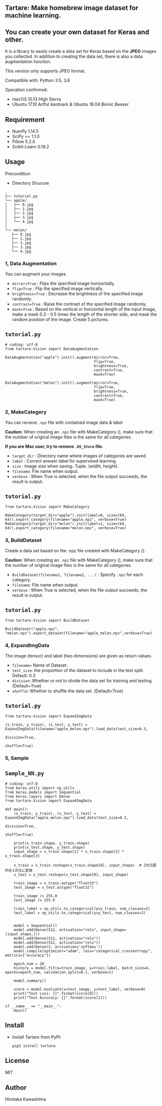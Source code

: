Tartare: Make homebrew image dataset for machine learning.
---

## You can create your own dataset for Keras and other.

It is a library to easily create a data set for Keras based on the **JPEG** images you collected.
In addition to creating the data set, there is also a data augmentation function.


This version only supports JPEG format.

Compatible with: Python 3.5, 3.6

Operation confirmed:
 - macOS 10.13 High Sierra
 - Ubuntu 17.10 Artful Aardvark & Ubuntu 18.04 Bionic Beaver

## Requirement
- NumPy 1.14.5
- SciPy >= 1.1.0
- Pillow 5.2.0
- Scikit-Learn 0.19.2

## Usage
Precondition
 - Directory Strucure
 
 ```
.
├── tutorial.py
└── apple/
│   ├── 0.jpg
│   ├── 1.jpg
│   ├── 2.jpg
│   ├── 3.jpg
│   └── 4.jpg
│  
└── melon/
    ├── 0.jpg
    ├── 1.jpg
    ├── 2.jpg
    ├── 3.jpg
    └── 4.jpg
```


### 1, Data Augmentation

You can augment your images.

- `mirror=True` : Flips the specified image horizontally.
- `flip=True` : Flip the specified image vertically.
- `brightness=True` : Decrease the brightness of the specified image randomly.
- `contrast=True` : Raise the contrast of the specified image randomly.
- `mask=True` : Based on the vertical or horizontal length of the input image,
make a mask 0.3 - 0.5 times the length of the shorter side, and mask the random position of the image.
Create 5 pictures.


`tutorial.py`
---
```
# coding: utf-8
from tartare.Vision import DataAugmentation

DataAugmentation("apple").init().augment(mirror=True,
                                         flip=True,
                                         brightness=True,
                                         contrast=True,
                                         mask=True)

DataAugmentation("melon").init().augment(mirror=True,
                                         flip=True,
                                         brightness=True,
                                         contrast=True,
                                         mask=True)
```



### 2, MakeCategory

You can receive `.npz` file with contained image data & label 

**Caution:** When creating an `.npz` file with MakeCategory (), 
make sure that the number of original image files is the same for all categories.

**If you are Mac user, try to remove `.DS_Store` file.**


- `target_dir` : Directory name where images of categories are saved.
- `label` : Correct answer label for supervised learning.
- `size` : Image size when saving. Tuple. (width, height).
- `filename`: File name when output.
- `verbose` : When True is selected, when the file output succeeds, the result is output.

`tutorial.py`
---
```
from tartare.Vision import MakeCategory

MakeCategory(target_dir="apple").init(label=0, size=(64, 64)).export_category(filename="apple.npz", verbose=True)
MakeCategory(target_dir="melon").init(label=1, size=(64, 64)).export_category(filename="melon.npz", verbose=True)

```

### 3, BuildDataset

Create a data set based on the .npz file created with MakeCategory ().

**Caution:** When creating an `.npz` file with MakeCategory (), 
make sure that the number of original image files is the same for all categories. 

- `BuildDataset(filename1, filename2, ...)` : Specify `.npz` for each category.
- `filename`: File name when output.
- `verbose` : When True is selected, when the file output succeeds, the result is output.

`tutorial.py`
---
```
from tartare.Vision import BuildDataset

BuildDataset("apple.npz", "melon.npz").export_dataset(filename="apple_melon.npz",verbose=True)
```

### 4, ExpandImgData

The image (tensor) and label (two dimensions) are given as return values.

- `filename=` Name of Dataset.
- `test_size`: the proportion of the dataset to include in the test split. Default: 0.3
- `division`: Whether or not to divide the data set for training and testing. (Default=True)
- `shuffle`: Whether to shuffle the data set. (Default=True)


`tutorial.py`
---
```
from tartare.Vision import ExpandImgData

(x_train, y_train), (x_test, y_test) = ExpandImgData(filename="apple_melon.npz").load_data(test_size=0.3,
                                                                                      division=True,
                                                                                      shuffle=True)
```

### 5, Sample
 
 
`Sample_NN.py`
---
```
# coding: utf-8
from keras.utils import np_utils
from keras.models import Sequential
from keras.layers import Dense
from tartare.Vision import ExpandImgData

def main():
    (x_train, y_train), (x_test, y_test) = ExpandImgData("apple_melon.npz").load_data(test_size=0.3,
                                                                                      division=True,
                                                                                      shuffle=True)

    print(x_train.shape, y_train.shape)
    print(x_test.shape, y_test.shape)
    input_shape = x_train.shape[1] * x_train.shape[2] * x_train.shape[3]

    x_train = x_train.reshape(x_train.shape[0], input_shape)  # 2次元配列を1次元に変換
    x_test = x_test.reshape(x_test.shape[0], input_shape)

    train_image = x_train.astype("float32")
    test_image = x_test.astype("float32")

    train_image /= 255.0
    test_image /= 255.0

    train_label = np_utils.to_categorical(y=y_train, num_classes=2)
    test_label = np_utils.to_categorical(y=y_test, num_classes=2)


    model = Sequential()
    model.add(Dense(512, activation="relu", input_shape=(input_shape,)))
    model.add(Dense(512, activation="relu"))
    model.add(Dense(512, activation="relu"))
    model.add(Dense(2, activation='softmax'))
    model.compile(optimizer="adam", loss="categorical_crossentropy", metrics=["accuracy"])

    epoch_num = 20
    history = model.fit(x=train_image, y=train_label, batch_size=4, epochs=epoch_num, validation_split=0.1, verbose=1)

    model.summary()

    score = model.evaluate(x=test_image, y=test_label, verbose=0)
    print("Test Loss: {}".format(score[0]))
    print("Test Accuracy: {}".format(score[1]))

if __name__ == "__main__":
    main()

```


## Install
- Install Tartare from PyPI:

    `pip3 install tartare`

## License
MIT

## Author

Hirotaka Kawashima

